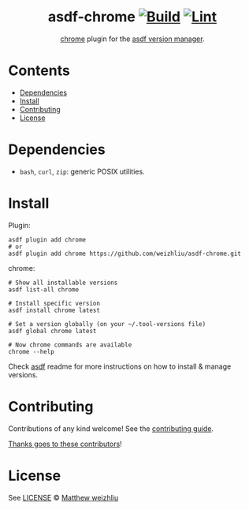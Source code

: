 <div align="center">

# asdf-chrome [![Build](https://github.com/weizhliu/asdf-chrome/actions/workflows/build.yml/badge.svg)](https://github.com/weizhliu/asdf-chrome/actions/workflows/build.yml) [![Lint](https://github.com/weizhliu/asdf-chrome/actions/workflows/lint.yml/badge.svg)](https://github.com/weizhliu/asdf-chrome/actions/workflows/lint.yml)


[chrome](https://chrome.chromium.org) plugin for the [asdf version manager](https://asdf-vm.com).

</div>

# Contents

- [Dependencies](#dependencies)
- [Install](#install)
- [Contributing](#contributing)
- [License](#license)

# Dependencies

- `bash`, `curl`, `zip`: generic POSIX utilities.

# Install

Plugin:

```shell
asdf plugin add chrome
# or
asdf plugin add chrome https://github.com/weizhliu/asdf-chrome.git
```

chrome:

```shell
# Show all installable versions
asdf list-all chrome

# Install specific version
asdf install chrome latest

# Set a version globally (on your ~/.tool-versions file)
asdf global chrome latest

# Now chrome commands are available
chrome --help
```

Check [asdf](https://github.com/asdf-vm/asdf) readme for more instructions on how to
install & manage versions.

# Contributing

Contributions of any kind welcome! See the [contributing guide](contributing.md).

[Thanks goes to these contributors](https://github.com/weizhliu/asdf-chrome/graphs/contributors)!

# License

See [LICENSE](LICENSE) © [Matthew weizhliu](https://github.com/weizhliu/)
